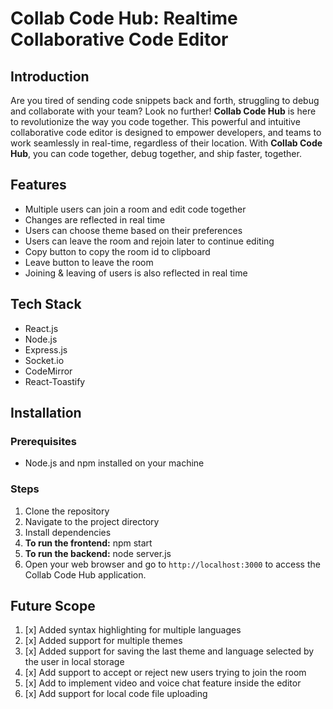 
# Collab Code Hub: Realtime Collaborative Code Editor

## Introduction

Are you tired of sending code snippets back and forth, struggling to debug and collaborate with your team? Look no further! **Collab Code Hub** is here to revolutionize the way you code together. This powerful and intuitive collaborative code editor is designed to empower developers, and teams to work seamlessly in real-time, regardless of their location. With **Collab Code Hub**, you can code together, debug together, and ship faster, together.

## Features

- Multiple users can join a room and edit code together
- Changes are reflected in real time
- Users can choose theme based on their preferences
- Users can leave the room and rejoin later to continue editing
- Copy button to copy the room id to clipboard
- Leave button to leave the room
- Joining & leaving of users is also reflected in real time

## Tech Stack

- React.js
- Node.js
- Express.js
- Socket.io
- CodeMirror
- React-Toastify

## Installation

### Prerequisites
- Node.js and npm installed on your machine

### Steps
1. Clone the repository
2. Navigate to the project directory
3. Install dependencies
4. **To run the frontend:** npm start
5. **To run the backend:** node server.js
6. Open your web browser and go to `http://localhost:3000` to access the Collab Code Hub application.




## Future Scope

1. [x] Added syntax highlighting for multiple languages
2. [x] Added support for multiple themes
3. [x] Added support for saving the last theme and language selected by the user in local storage
4. [x] Add support to accept or reject new users trying to join the room
5. [x] Add to implement video and voice chat feature inside the editor
6. [x] Add support for local code file uploading




